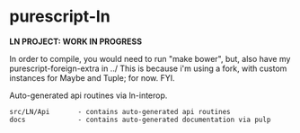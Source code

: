 # purescript-ln

**LN PROJECT: WORK IN PROGRESS**

In order to compile, you would need to run "make bower", but, also have my purescript-foreign-extra in ../ This is because i'm using a fork, with custom instances for Maybe and Tuple; for now. FYI.

Auto-generated api routines via ln-interop.

```
src/LN/Api       - contains auto-generated api routines
docs             - contains auto-generated documentation via pulp
```
